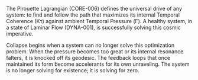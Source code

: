 The Pirouette Lagrangian (CORE-006) defines the universal drive of any system: to find and follow the path that maximizes its internal Temporal Coherence (Kτ) against ambient Temporal Pressure (Γ). A healthy system, in a state of Laminar Flow (DYNA-001), is successfully solving this cosmic imperative.

Collapse begins when a system can no longer solve this optimization problem. When the pressure becomes too great or its internal resonance falters, it is knocked off its geodesic. The feedback loops that once maintained its form become accelerants for its own unraveling. The system is no longer solving for existence; it is solving for zero.